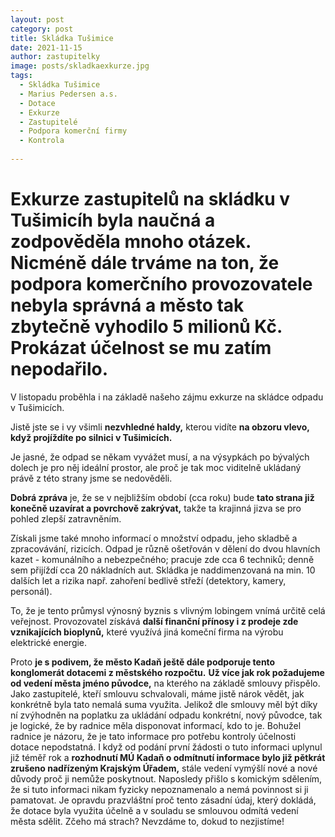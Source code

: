 ```yaml
---
layout: post
category: post
title: Skládka Tušimice    
date: 2021-11-15
author: zastupitelky
image: posts/skladkaexkurze.jpg
tags:
  - Skládka Tušimice
  - Marius Pedersen a.s.
  - Dotace
  - Exkurze
  - Zastupitelé
  - Podpora komerční firmy
  - Kontrola 
  
---
```


# Exkurze zastupitelů na skládku v Tušimicíh byla naučná a zodpověděla mnoho otázek. Nicméně dále trváme na ton, že podpora komerčního provozovatele nebyla správná a město tak zbytečně vyhodilo 5 milionů Kč. Prokázat účelnost se mu zatím nepodařilo.

V listopadu proběhla i na základě našeho zájmu exkurze na skládce odpadu v Tušimicích.

Jistě jste se i vy všimli **nezvhledné haldy,** kterou vidíte **na obzoru vlevo, když projíždíte po silnici v Tušimicích.** 

Je jasné, že odpad se někam vyvážet musí, a na výsypkách po bývalých dolech je pro něj ideální prostor, ale proč je tak moc viditelně ukládaný právě z této strany jsme se nedověděli. 

**Dobrá zpráva** je, že se v nejbližším období (cca roku) bude **tato strana již konečně uzavírat a povrchově zakrývat,** takže ta krajinná jizva se pro pohled zlepší zatravněním.      

Získali jsme také mnoho informací o množství odpadu, jeho skladbě a zpracovávání, rizicích. 
Odpad je různě ošetřován v dělení do dvou hlavních kazet - komunálního a nebezpečného; pracuje zde cca 6 techniků; denně sem přijíždí cca 20 nákladních aut. Skládka je naddimenzovaná na min. 10 dalších let a rizika např. zahoření bedlivě střeží (detektory, kamery, personál).

To, že je tento průmysl výnosný byznis s vlivným lobingem vnímá určitě celá veřejnost. 
Provozovatel získává **další finanční přínosy i z prodeje zde vznikajících bioplynů,** které využívá jiná komeční firma na výrobu elektrické energie. 

Proto **je s podivem, že město Kadaň ještě dále podporuje tento konglomerát dotacemi z městského rozpočtu.**
**Už více jak rok požadujeme od vedení města jméno původce,** na kterého na základě smlouvy přispělo.
Jako zastupitelé, kteří smlouvu schvalovali, máme jistě nárok vědět, jak konkrétně byla tato nemalá suma využita. 
Jelikož dle smlouvy měl být díky ní zvýhodněn na poplatku za ukládání odpadu konkrétní, nový původce, tak je logické, že by radnice měla disponovat informací, kdo to je. 
Bohužel radnice je názoru, že je tato informace pro potřebu kontroly účelnosti dotace nepodstatná. 
I když od podání první žádosti o tuto informaci uplynul již téměř rok a **rozhodnutí MÚ Kadaň o odmítnutí informace bylo již pětkrát zrušeno nadřízeným Krajským Úřadem,** stále vedení vymýšlí nové a nové důvody proč ji nemůže poskytnout.
Naposledy přišlo s komickým sdělením, že si tuto informaci nikam fyzicky nepoznamenalo a nemá povinnost si ji pamatovat. 
Je opravdu prazvláštní proč tento zásadní údaj, který dokládá, že dotace byla využita účelně a v souladu se smlouvou odmítá vedení města sdělit. 
Zčeho má strach? Nevzdáme to, dokud to nezjistíme!
